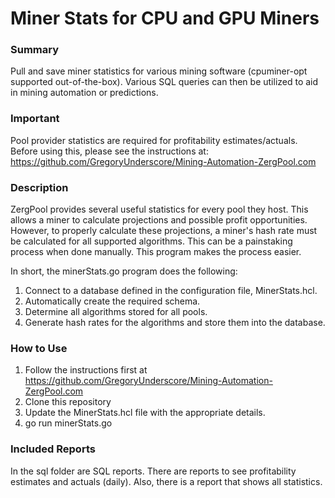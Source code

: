 # **Miner Stats for CPU and GPU Miners**

### **Summary**
Pull and save miner statistics for various mining software (cpuminer-opt supported out-of-the-box). Various SQL queries can then be utilized to aid in mining automation or predictions.

### **Important**
Pool provider statistics are required for profitability estimates/actuals. Before using this, please see the instructions at: https://github.com/GregoryUnderscore/Mining-Automation-ZergPool.com

### **Description**
ZergPool provides several useful statistics for every pool they host. This allows a miner to calculate projections
and possible profit opportunities. However, to properly calculate these projections, a miner's hash rate must be calculated
for all supported algorithms. This can be a painstaking process when done manually. This program makes the process easier. 

In short, the minerStats.go program does the following:
1. Connect to a database defined in the configuration file, MinerStats.hcl.
2. Automatically create the required schema.
3. Determine all algorithms stored for all pools.
4. Generate hash rates for the algorithms and store them into the database.

### **How to Use**

1. Follow the instructions first at https://github.com/GregoryUnderscore/Mining-Automation-ZergPool.com
2. Clone this repository
3. Update the MinerStats.hcl file with the appropriate details.
4. go run minerStats.go

### **Included Reports**
In the sql folder are SQL reports. There are reports to see profitability estimates and actuals (daily). Also, there is a report
that shows all statistics.